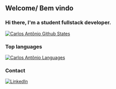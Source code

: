 <h2>Welcome/ Bem vindo</h2>

<h3>Hi there, I'm a student fullstack developer.</h3>

[![Carlos Antônio Github States](https://github-readme-stats.vercel.app/api?username=karlosantn&show_icons=true&theme=dracula)](https://github.com/karlosantn/github-readme-stats)

<h3>Top languages</h3>

[![Carlos Antônio Languages](https://github-readme-stats.vercel.app/api/top-langs/?username=karlosantn&layout=compact)](https://github.com/karlosantn/github-readme-stats)

<!-- <h3>Technologies I use for coding</h3>
<p>
  <img alt="React" src="https://img.shields.io/badge/-React-45b8d8?style=flat-square&logo=react&logoColor=white" />
  <img alt="Nodejs" src="https://img.shields.io/badge/-Nodejs-43853d?style=flat-square&logo=Node.js&logoColor=white" />
  <img alt="TypeScript" src="https://img.shields.io/badge/-TypeScript-007ACC?style=flat-square&logo=typescript&logoColor=white" />
  <img alt="github actions" src="https://img.shields.io/badge/-Github_Actions-2088FF?style=flat-square&logo=github-actions&logoColor=white" />
  <img alt="Insomnia" src="https://img.shields.io/badge/-Insomnia-5849BE?style=flat-square&logo=insomnia&logoColor=white" />
  <img alt="redux" src="https://img.shields.io/badge/-Redux-764ABC?style=flat-square&logo=redux&logoColor=white" />
  <img alt="Sass" src="https://img.shields.io/badge/-Sass-CC6699?style=flat-square&logo=sass&logoColor=white" />
  <img alt="Styled Components" src="https://img.shields.io/badge/-Styled_Components-db7092?style=flat-square&logo=styled-components&logoColor=white" />
  <img alt="git" src="https://img.shields.io/badge/-Git-F05032?style=flat-square&logo=git&logoColor=white" />
  <img alt="NestJs" src="https://img.shields.io/badge/-NestJs-ea2845?style=flat-square&logo=nestjs&logoColor=white" />
  <img alt="html5" src="https://img.shields.io/badge/-HTML5-E34F26?style=flat-square&logo=html5&logoColor=white" />
  <img alt="Prettier" src="https://img.shields.io/badge/-Css-F7B93E?style=flat-square&logo=css&logoColor=white" />
  <img alt="MongoDB" src="https://img.shields.io/badge/-MongoDB-13aa52?style=flat-square&logo=mongodb&logoColor=white" />
</p>


<h3>Featured Projects</h3>
<table>
  <thead align="center">
    <tr border: none;>
      <td><b>🎁 Projects</b></td>
      <td><b>⭐ Stars</b></td>
      <td><b>📚 Tech Stack</b></td>
      <td><b>:hourglass: Development Time</b></td>
      <td><b>:link: Website deploy link</b></td>
      <td><b>:o: Status</b></td>
    </tr>
  </thead>
  <tbody>
    <tr>
      <td><a href="https://github.com/juliocesardemoraes/Portfolio"><b>Portfolio</b></a></td>
      <td><img alt="Stars" src="https://img.shields.io/github/stars/juliocesardemoraes/Portfolio?style=flat-square&labelColor=343b41"/></td>
      <td><img alt="React" src="https://img.shields.io/badge/-React-45b8d8?style=flat-square&logo=react&logoColor=white"/></td>
      <td>2~3 Months</td>
      <td><a href="https://portfolio-red-eta.vercel.app/en">Portfolio</a></td>
      <td>:white_check_mark:</td>
    </tr>
        <tr>
      <td><a href="https://github.com/juliocesardemoraes/AprendendoCodando"><b>Aprendendo codando</b></a></td>
      <td><img alt="Stars" src="https://img.shields.io/github/stars/juliocesardemoraes/AprendendoCodando?style=flat-square&labelColor=343b41"/></td>
      <td><img alt="React" src="https://img.shields.io/badge/-React-45b8d8?style=flat-square&logo=react&logoColor=white"/><img alt="Nodejs" src="https://img.shields.io/badge/-Nodejs-43853d?style=flat-square&logo=Node.js&logoColor=white" />  <img alt="MongoDB" src="https://img.shields.io/badge/-MongoDB-13aa52?style=flat-square&logo=mongodb&logoColor=white" /></td>
      <td>9 months</td>
      <td><a href="https://aprendendo-codando.vercel.app/">Aprendendo codando</a></td>
      <td>:white_check_mark:</td>
    </tr> -->

  </tbody>
</table>


<h3>Contact</h3>

<p><a href="https://www.linkedin.com/in/carlos-antn/" target="_blank"><img alt="LinkedIn" src="https://img.shields.io/badge/linkedin-%230077B5.svg?&style=for-the-badge&logo=linkedin&logoColor=white" /></a>
</p>
</table>
